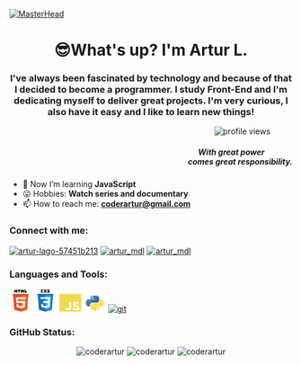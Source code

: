 [![MasterHead](https://www.thehappyturtlestraw.com/wp-content/uploads/2021/08/turtle-animation-happy-turtle-straw-big_v2-1.gif)](https://github.com/coderArtur)
<h1 align="center">😎What's up? I'm Artur L.</h1>
<h3 align="center">I've always been fascinated by technology and because of that I decided to become a programmer. I study Front-End and I'm dedicating myself to deliver great projects. I'm very curious, I also have it easy and I like to learn new things!</h3>

<div align="right">
  <img src="https://komarev.com/ghpvc/?username=coderartur&label=Profile%20views&color=0e75b6&style=flat" alt="profile views" />&nbsp;&nbsp;&nbsp;&nbsp;&nbsp;&nbsp;&nbsp;&nbsp;&nbsp;&nbsp;<br>
</div>
<h5 align="right"><strong><em>With great power&nbsp;&nbsp;&nbsp;&nbsp;&nbsp;&nbsp;&nbsp;&nbsp;&nbsp;&nbsp;&nbsp;&nbsp;&nbsp;&nbsp;&nbsp;<br>comes great responsibility.</em></strong></h5>

<ul>
  <li>🚀 Now I’m learning <strong>JavaScript</strong></li>
  <li>😜 Hobbies: <strong>Watch series and documentary</strong></li>
  <li>📫 How to reach me: <strong><a href="mailto:coderartur@gmail.com" target="_blank">coderartur@gmail.com</a></strong></li>
</ul>

<h3 align="left">Connect with me:</h3>
<a href="https://linkedin.com/in/artur-lago-57451b213" target="blank"><img align="center" src="https://upload.wikimedia.org/wikipedia/commons/8/81/LinkedIn_icon.svg" alt="artur-lago-57451b213" height="30" width="40" /></a>
<a href="https://instagram.com/artur_mdl" target="blank"><img align="center" src="https://upload.wikimedia.org/wikipedia/commons/4/43/Insta.svg" alt="artur_mdl" height="30" width="40" /></a>
<a href="mailto:coderartur@gmail.com" target="blank"><img align="center" src="http://vivalinkrj.com.br/assets/vendor/flag-icon-css/flags/4x3/mail.svg" alt="artur_mdl" height="33" width="40" /></a>

<h3 align="left">Languages and Tools:</h3>
<p align="left">
  <a href="https://github.com/coderArtur" target="blank"><img alt="html5" width="40" height="40" src="https://raw.githubusercontent.com/devicons/devicon/master/icons/html5/html5-original-wordmark.svg" /></a>
  <a href="https://github.com/coderArtur" target="blank"><img alt="css3" width="40" height="40" src="https://raw.githubusercontent.com/devicons/devicon/master/icons/css3/css3-original-wordmark.svg" /></a>
  <a href="https://github.com/coderArtur" target="blank"><img alt="javascript" width="40" height="32" src="https://raw.githubusercontent.com/devicons/devicon/master/icons/javascript/javascript-plain.svg" /></a>
  <a href="https://github.com/coderArtur" target="blank"><img alt="javascript" width="40" height="32" src="https://raw.githubusercontent.com/devicons/devicon/master/icons/python/python-original.svg" /></a>
  <a href="https://github.com/coderArtur" target="blank"><img alt="git" width="40" height="36" src="https://www.vectorlogo.zone/logos/git-scm/git-scm-icon.svg" /></a>
</p>

<h3 align="left">GitHub Status:</h3>
<div align="center">
  <img height="140em" src="https://github-readme-stats.vercel.app/api?username=coderartur&show_icons=true&theme=dark&include_all_commits=true&count_private=true" alt="coderartur" />

  <img height="140em" src="https://github-readme-stats.vercel.app/api/top-langs?username=coderartur&theme=dark&show_icons=true&locale=en&layout=compact" alt="coderartur" />

  <img height="140em" src="https://github-readme-streak-stats.herokuapp.com/?user=coderartur&theme=dark&show_icons=true" alt="coderartur" />

</div>
